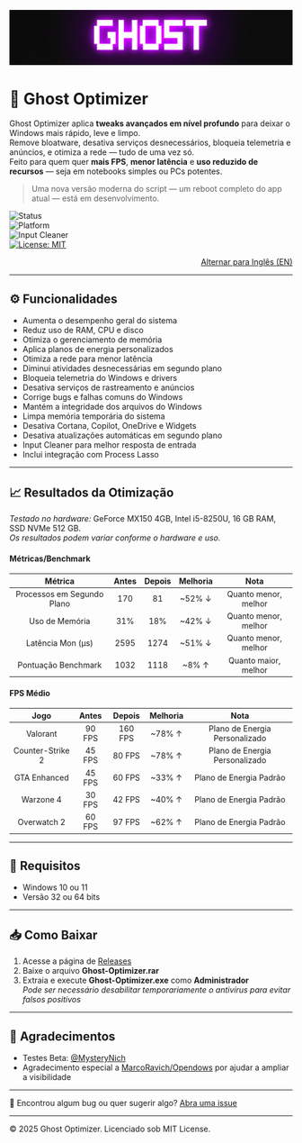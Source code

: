 <p align="center">
  <img src="https://github.com/louzkk/Ghost-Optimizer/blob/e70941415963195a2192215ff950054b26ade25b/Resources/newbanner.png" alt="Banner">
</p>

# 👻 Ghost Optimizer

Ghost Optimizer aplica **tweaks avançados em nível profundo** para deixar o Windows mais rápido, leve e limpo.  
Remove bloatware, desativa serviços desnecessários, bloqueia telemetria e anúncios, e otimiza a rede — tudo de uma vez só.  
Feito para quem quer **mais FPS**, **menor latência** e **uso reduzido de recursos** — seja em notebooks simples ou PCs potentes.

> Uma nova versão moderna do script — um reboot completo do app atual — está em desenvolvimento.

![Status](https://img.shields.io/badge/Status-Stable-purple?logo=ghostery&logoColor=white)  
![Platform](https://img.shields.io/badge/Platform-Windows-purple?logo=flatpak&logoColor=white)  
![Input Cleaner](https://img.shields.io/badge/SOCD-1.1-purple?logo=autohotkey&logoColor=white)  
[![License: MIT](https://img.shields.io/badge/License-MIT-purple.svg?logo=git&logoColor=white)](LICENSE)

<p align="right"><a href="README.md">Alternar para Inglês (EN)</a></p>

---

## ⚙️ Funcionalidades

- Aumenta o desempenho geral do sistema  
- Reduz uso de RAM, CPU e disco  
- Otimiza o gerenciamento de memória  
- Aplica planos de energia personalizados  
- Otimiza a rede para menor latência  
- Diminui atividades desnecessárias em segundo plano  
- Bloqueia telemetria do Windows e drivers  
- Desativa serviços de rastreamento e anúncios  
- Corrige bugs e falhas comuns do Windows  
- Mantém a integridade dos arquivos do Windows  
- Limpa memória temporária do sistema  
- Desativa Cortana, Copilot, OneDrive e Widgets  
- Desativa atualizações automáticas em segundo plano  
- Input Cleaner para melhor resposta de entrada  
- Inclui integração com Process Lasso  

---

## 📈 Resultados da Otimização

*Testado no hardware:* GeForce MX150 4GB, Intel i5-8250U, 16 GB RAM, SSD NVMe 512 GB.  
*Os resultados podem variar conforme o hardware e uso.*

#### Métricas/Benchmark

| Métrica              | Antes | Depois | Melhoria | Nota            |
|:--------------------:|:-----:|:------:|:--------:|:---------------:|
| Processos em Segundo Plano |  170  |   81   | ~52% ↓  | Quanto menor, melhor |
| Uso de Memória        |  31%  |   18%  | ~42% ↓  | Quanto menor, melhor |
| Latência Mon (µs)     |  2595 |  1274  | ~51% ↓  | Quanto menor, melhor |
| Pontuação Benchmark   |  1032 |  1118  | ~8% ↑   | Quanto maior, melhor |

#### FPS Médio

| Jogo              | Antes    | Depois   | Melhoria | Nota             |
|:-----------------:|:--------:|:--------:|:--------:|:----------------:|
| Valorant          |  90 FPS  | 160 FPS  | ~78% ↑   | Plano de Energia Personalizado |
| Counter-Strike 2  |  45 FPS  |  80 FPS  | ~78% ↑   | Plano de Energia Personalizado |
| GTA Enhanced      |  45 FPS  |  60 FPS  | ~33% ↑   | Plano de Energia Padrão          |
| Warzone 4         |  30 FPS  |  42 FPS  | ~40% ↑   | Plano de Energia Padrão          |
| Overwatch 2       |  60 FPS  |  97 FPS  | ~62% ↑   | Plano de Energia Padrão          |

---

## 🧰 Requisitos

- Windows 10 ou 11  
- Versão 32 ou 64 bits  

---

## 📥 Como Baixar

1. Acesse a página de [Releases](https://github.com/louzkk/Ghost-Optimizer/releases)  
2. Baixe o arquivo **Ghost-Optimizer.rar**  
3. Extraia e execute **Ghost-Optimizer.exe** como **Administrador**  
   *Pode ser necessário desabilitar temporariamente o antivírus para evitar falsos positivos*

---

## 🙌 Agradecimentos

- Testes Beta: [@MysteryNich](https://github.com/MysteryNich)  
- Agradecimento especial a [MarcoRavich/Opendows](https://github.com/MarcoRavich/Opendows) por ajudar a ampliar a visibilidade  

---

💬 Encontrou algum bug ou quer sugerir algo? [Abra uma issue](https://github.com/louzkk/Ghost-Optimizer/issues)

---

© 2025 Ghost Optimizer. Licenciado sob MIT License.
